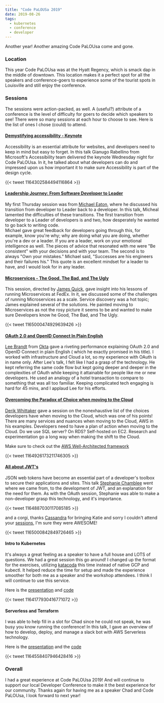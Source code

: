 ```yaml
---
title: "Code PaLOUSa 2019"
date: 2019-08-26
tags:
  - kubernetes
  - conference
  - developer
---
```



Another year! Another amazing Code PaLOUsa come and gone. 

### Location

This year Code PaLOUsa was at the Hyatt Regency, which is smack dap in the middle of downtown. This location makes it a
 perfect spot for all the speakers and conference-goers to experience some of the tourist spots in Louisville and still enjoy the conference. 
    
### Sessions 

The sessions were action-packed, as well. A (useful?) attribute of a conference is the level of difficulty for goers to decide which speakers to see! There were so many sessions at each hour to choose to see. Here is the list of ones I chose (could) to attend. 

#### [Demystifying accessibility - Keynote](http://www.codepalousa.com/Sessions/1622)

Accessibility is an essential attribute for websites, and developers need to keep in mind but easy to forget. In this talk 
Gianugo Rabellino from Microsoft's Accessibility team delivered the keynote Wednesday night for Code PaLOUsa. 
In it, he talked about what developers can do and impressed upon us how important it to make sure Accessibility is part of the design cycle. 

{{< tweet 1164302584494116864 >}}

#### [Leadership Journey: From Software Developer to Leader](http://www.codepalousa.com/Sessions/1442)

My first Thursday session was from [Michael Eaton](https://twitter.com/mjeaton), where he discussed his transition from developer to Leader back to a developer. In this talk, Micheal lamented the difficulties of these transitions. The first 
transition from developer to a Leader of developers is and two, how desperately he wanted to go back to writing code.  
Michael gave great feedback for developers going through this, for example, know you're why; why are doing what you are 
doing, whether you're a dev or a leader. If you are a leader, work on your emotional intelligence as well. The pieces 
of advice that resonated with me were "Be consistent" with your decisions and with your team. The second is to always 
"Own your mistakes." Michael said, "Successes are his engineers and their failures his." This quote is an excellent 
mindset for a leader to have, and I would look for in any leader. 

#### [Microservices - The Good, The Bad, and The Ugly](http://www.codepalousa.com/Sessions/1590)

This session, directed by [James Quick](https://twitter.com/jamesqquick), gave insight into his lessons of running 
Microservices at FedEx.  In it, we discussed some of the challenges of running Microservices as a scale. Service discovery 
was a hot topic; James explained several of the solutions. He painted moving to Microservices as not the rosy picture it 
seems to be and wanted to make sure Developers know he Good, The Bad, and The Ugly.  

{{< tweet 1165000474929639426 >}}

#### [OAuth 2.0 and OpenID Connect In Plain English](http://www.codepalousa.com/Sessions/1625)

[Lee Brandt](https://twitter.com/leebrandt) from [Okta](https://www.okta.com/) gave a riveting performance explaining 
OAuth 2.0 and OpenID Connect in plain English ( which he exactly promised in his title). I worked with infrastructure 
and Cloud a lot, so my experience with OAuth is in name only. After Lee's talk, I felt like I had a grasp of the 
technology.  He kept referring the same code flow but kept going deeper and deeper in the complexities of OAuth while 
keeping it attainable for people like me or new developers. He used an analogy of a hotel transaction to compare to 
something that was all too familiar. Keeping complicated tech engaging is hard for 45 mins, and I applaud Lee for his 
efforts. 

#### [Overcoming the Paradox of Choice when moving to the Cloud](http://www.codepalousa.com/Sessions/1437)

[Derik Whittaker](https://twitter.com/derikwhittaker) gave a session on the nonexhaustive list of the choices developers
 have when moving to the Cloud, which was one of his points! There are many services and nuances when moving to the 
 Cloud, AWS in his examples. Developers need to have a plan of action when moving to the Cloud. Do we use SQL server? 
 On RDS? Self-hosted on EC2.  Research and experimentation go a long way when making the shift to the Cloud. 
 
Make sure to check out the [AWS Well-Architected framework](https://aws.amazon.com/architecture/well-architected/)

{{< tweet 1164926173211746305 >}}

#### [All about JWT's](http://www.codepalousa.com/Sessions/1586) 

JSON web tokens have become an essential part of a developer's toolbox to secure their applications and sites. 
This talk [Stephanie Chamblee](https://twitter.com/stephchamblee) went where we came from, to the development of JWT,
 and an explanation for the need for them. As with the OAuth session, Stephanie was able to make a non-developer grasp 
 this technology, and it's importance. 

{{< tweet 1164887030117085185 >}}

and a corgi, thanks [Cassandra](https://twitter.com/cassandrafaris) for bringing Katie and sorry I couldn't attend 
your [sessions](http://www.codepalousa.com/SpeakerDetails/B2651A92-9F8D-4979-A0C7-7722BB6FB29B), I'm sure they were 
AWESOME!

{{< tweet 1165000842849726465 >}}


#### Intro to Kubernetes 

It's always a great feeling as a speaker to have a full house and LOTS of questions. We had a great session this go 
around! I changed up the format for the exercises, utilizing [katacoda](https://www.katacoda.com/contino/courses/kubernetes)
this time instead of native GCP and kubectl.  It helped reduce the time for setup and made the experience smoother for both me 
as a speaker and the workshop attendees. I think I will continue to use this service.  

Here is the [presentation](https://contino.github.io/intro-k8) and [code](https://github.com/contino/intro-k8)

{{< tweet 1164177930416771072 >}}

#### Serverless and Terraform 

I was able to help fill in a slot for Chad since he could not speak, he was busy you know running the conference! In 
this talk, I gave an overview of how to develop, deploy, and manage a slack bot with AWS Serverless technology. 

Here is the [presentation](https://strongjz.github.io/dfw-hashi/) and the [code](https://github.com/strongjz/slack-bucks)

{{< tweet 1164558407946428416 >}}

### Overall 

I had a great experience at Code PaLOUsa 2019! And will continue to support our local Developer Conference to make it 
the best experience for our community. Thanks again for having me as a speaker Chad and Code PaLOUsa, I look forward to 
next year! 

